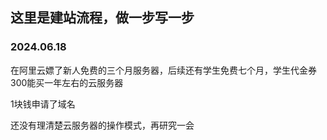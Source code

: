## 这里是建站流程，做一步写一步

### 2024.06.18

在阿里云嫖了新人免费的三个月服务器，后续还有学生免费七个月，学生代金券300能买一年左右的云服务器

1块钱申请了域名

还没有理清楚云服务器的操作模式，再研究一会
